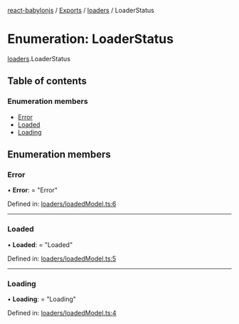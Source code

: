 [react-babylonjs](../README.md) / [Exports](../modules.md) / [loaders](../modules/loaders.md) / LoaderStatus

# Enumeration: LoaderStatus

[loaders](../modules/loaders.md).LoaderStatus

## Table of contents

### Enumeration members

- [Error](loaders.loaderstatus.md#error)
- [Loaded](loaders.loaderstatus.md#loaded)
- [Loading](loaders.loaderstatus.md#loading)

## Enumeration members

### Error

• **Error**: = "Error"

Defined in: [loaders/loadedModel.ts:6](https://github.com/brianzinn/react-babylonjs/blob/eba7b00/src/hooks/loaders/loadedModel.ts#L6)

---

### Loaded

• **Loaded**: = "Loaded"

Defined in: [loaders/loadedModel.ts:5](https://github.com/brianzinn/react-babylonjs/blob/eba7b00/src/hooks/loaders/loadedModel.ts#L5)

---

### Loading

• **Loading**: = "Loading"

Defined in: [loaders/loadedModel.ts:4](https://github.com/brianzinn/react-babylonjs/blob/eba7b00/src/hooks/loaders/loadedModel.ts#L4)
